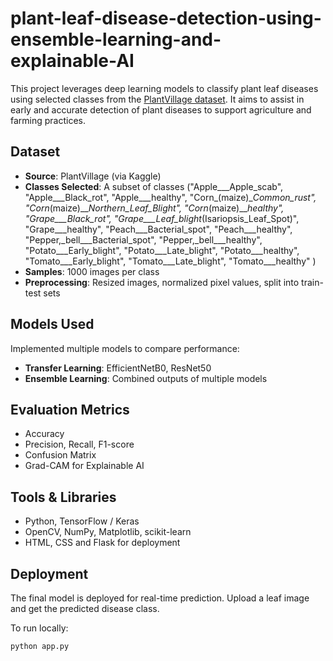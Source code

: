 # plant-leaf-disease-detection-using-ensemble-learning-and-explainable-AI

This project leverages deep learning models to classify plant leaf diseases using selected classes from the [PlantVillage dataset](https://www.kaggle.com/datasets/mohitsingh1804/plantvillage). It aims to assist in early and accurate detection of plant diseases to support agriculture and farming practices.

##  Dataset

- **Source**: PlantVillage (via Kaggle)
- **Classes Selected**: A subset of classes ("Apple___Apple_scab",
    "Apple___Black_rot",
    "Apple___healthy",
    "Corn_(maize)___Common_rust_",
    "Corn_(maize)___Northern_Leaf_Blight",
    "Corn_(maize)___healthy",
    "Grape___Black_rot",
    "Grape___Leaf_blight_(Isariopsis_Leaf_Spot)",
    "Grape___healthy",
    "Peach___Bacterial_spot",
    "Peach___healthy",
    "Pepper,_bell___Bacterial_spot",
    "Pepper,_bell___healthy",
    "Potato___Early_blight",
    "Potato___Late_blight",
    "Potato___healthy",
    "Tomato___Early_blight",
    "Tomato___Late_blight",
    "Tomato___healthy" )
- **Samples**: 1000 images per class
- **Preprocessing**: Resized images, normalized pixel values, split into train-test sets

##  Models Used

Implemented multiple models to compare performance:
- **Transfer Learning**: EfficientNetB0, ResNet50
- **Ensemble Learning**: Combined outputs of multiple models

## Evaluation Metrics

- Accuracy
- Precision, Recall, F1-score
- Confusion Matrix
- Grad-CAM for Explainable AI


## Tools & Libraries

- Python, TensorFlow / Keras
- OpenCV, NumPy, Matplotlib, scikit-learn
- HTML, CSS and Flask for deployment

## Deployment

The final model is deployed for real-time prediction. Upload a leaf image and get the predicted disease class.

To run locally:
```bash
python app.py
